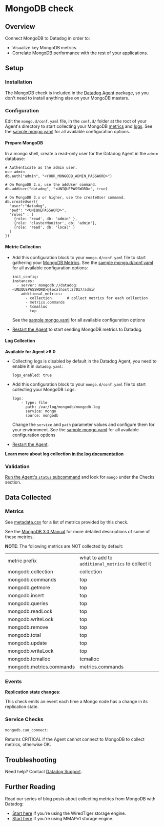 # MongoDB check

## Overview

Connect MongoDB to Datadog in order to:

* Visualize key MongoDB metrics.
* Correlate MongoDB performance with the rest of your applications.

## Setup
### Installation

The MongoDB check is included in the [Datadog Agent][1] package, so you don't need to install anything else on your MongoDB masters.

### Configuration

Edit the `mongo.d/conf.yaml` file, in the `conf.d/` folder at the root of your Agent's directory to start collecting your MongoDB [metrics](#metric-collection) and [logs](#log-collection).  See the [sample mongo.yaml][2] for all available configuration options.

#### Prepare MongoDB

In a mongo shell, create a read-only user for the Datadog Agent in the `admin` database:

```
# Authenticate as the admin user.
use admin
db.auth("admin", "<YOUR_MONGODB_ADMIN_PASSWORD>")

# On MongoDB 2.x, use the addUser command.
db.addUser("datadog", "<UNIQUEPASSWORD>", true)

# On MongoDB 3.x or higher, use the createUser command.
db.createUser({
  "user":"datadog",
  "pwd": "<UNIQUEPASSWORD>",
  "roles" : [
    {role: 'read', db: 'admin' },
    {role: 'clusterMonitor', db: 'admin'},
    {role: 'read', db: 'local' }
  ]
})
```

#### Metric Collection

* Add this configuration block to your `mongo.d/conf.yaml` file to start gathering your [MongoDB Metrics](#metrics). See the [sample mongo.d/conf.yaml][2] for all available configuration options:

  ```
  init_config:
  instances:
    - server: mongodb://datadog:<UNIQUEPASSWORD>@localhost:27017/admin
      additional_metrics:
        - collection       # collect metrics for each collection
        - metrics.commands
        - tcmalloc
        - top
  ```
  See the [sample mongo.yaml][2] for all available configuration options

* [Restart the Agent][3] to start sending MongoDB metrics to Datadog.

#### Log Collection

**Available for Agent >6.0**

* Collecting logs is disabled by default in the Datadog Agent, you need to enable it in `datadog.yaml`:

  ```
  logs_enabled: true
  ```

* Add this configuration block to your `mongo.d/conf.yaml` file to start collecting your MongoDB Logs:

  ```
  logs:
      - type: file
        path: /var/log/mongodb/mongodb.log
        service: mongo
        source: mongodb
  ```
  Change the `service` and `path` parameter values and configure them for your environment.
  See the [sample mongo.yaml][2] for all available configuration options

* [Restart the Agent][3].

**Learn more about log collection [in the log documentation][4]**

### Validation

[Run the Agent's `status` subcommand][5] and look for `mongo` under the Checks section.

## Data Collected
### Metrics

See [metadata.csv][6] for a list of metrics provided by this check.

See the [MongoDB 3.0 Manual][7] for more detailed descriptions of some of these metrics.

**NOTE**: The following metrics are NOT collected by default:

|||
|---|---|
|metric prefix|what to add to `additional_metrics` to collect it|
|mongodb.collection|collection|
|mongodb.commands|top|
|mongodb.getmore|top|
|mongodb.insert|top|
|mongodb.queries|top|
|mongodb.readLock|top|
|mongodb.writeLock|top|
|mongodb.remove|top|
|mongodb.total|top|
|mongodb.update|top|
|mongodb.writeLock|top|
|mongodb.tcmalloc|tcmalloc|
|mongodb.metrics.commands|metrics.commands|

### Events

**Replication state changes**:

This check emits an event each time a Mongo node has a change in its replication state.

### Service Checks

`mongodb.can_connect`:

Returns CRITICAL if the Agent cannot connect to MongoDB to collect metrics, otherwise OK.

## Troubleshooting
Need help? Contact [Datadog Support][8].

## Further Reading
Read our series of blog posts about collecting metrics from MongoDB with Datadog:

* [Start here][9] if you're using the WiredTiger storage engine.
* [Start here][10] if you're using MMAPv1 storage engine.


[1]: https://app.datadoghq.com/account/settings#agent
[2]: https://github.com/DataDog/integrations-core/blob/master/mongo/datadog_checks/mongo/data/conf.yaml.example
[3]: https://docs.datadoghq.com/agent/faq/agent-commands/#start-stop-restart-the-agent
[4]: https://docs.datadoghq.com/logs
[5]: https://docs.datadoghq.com/agent/faq/agent-commands/#agent-status-and-information
[6]: https://github.com/DataDog/integrations-core/blob/master/mongo/metadata.csv
[7]: https://docs.mongodb.org/manual/reference/command/dbStats/
[8]: http://docs.datadoghq.com/help/
[9]: https://www.datadoghq.com/blog/monitoring-mongodb-performance-metrics-wiredtiger/
[10]: https://www.datadoghq.com/blog/monitoring-mongodb-performance-metrics-mmap/
